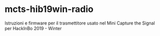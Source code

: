# mcts-hib19win-radio
Istruzioni e firmware per il trasmettitore usato nel Mini Capture the Signal per HackInBo 2019 - Winter
